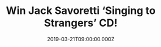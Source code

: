 ---
campaign-uuid: "c-87611528-4fe9-4efb-b08f-e986d3ee11d1"
type: "Preview"
category: "Music"
date: "2019-03-21T09:00:00.000Z"
end-date: "2019-04-21T23:59:00.000Z"
disable-form: false
is_promoted: false
has_entry_page: true
title: "Win Jack Savoretti ‘Singing to Strangers’ CD!"
competition-description: "<p>Jack Savoretti is back and he returns with a stunning\
  \ new album ‘Singing to Strangers’.Produced by Cam Blackwood (George Ezra) and recorded\
  \ in Rome at Ennio Morricone’s studio in the long, hot summer of 2018, the 12 track\
  \ album features Jack’s acclaimed live band: guitarists Pedro Vito and Sam Lewis;\
  \ bassist Sam Davies, drummer Jesper Lind and musical director Nikolai Torp on keys.</p>\n\
  <p>Are you Jack’s biggest fan? Click below for a chance to win.</p>\n"
hero-header: "Win Jack Savoretti ‘Singing to Strangers’ CD!"
terms-confirmation: "N/A"
banner-img: "https://assets.expresslyapp.com/asset-176f2942-a64d-425a-a676-ab9c1c630f9b.jpg"
logo-left-href: "aaa.nme.com"
logo-left-image: "https://assets.expresslyapp.com/asset-04639d64-35fd-4460-a2f3-1116594b824c.jpg"
logo-left-title: "NME AAA"
bg-image-hero: "https://assets.expresslyapp.com/asset-caed00a1-98ce-4e2e-b5de-af8d9a653e48.jpg"
bg-image-first: "https://assets.expresslyapp.com/asset-33ba4a0a-6e1f-4b0d-ab34-db793ca58de7.jpg"
section1-content: "<p>He defines the title track as it’s origin: “That’s my job: I\
  \ sing to strangers. That’s what I’ve spent most of my life doing. Singing to friends\
  \ and family and fans; they’re already onside, so you can, to some extent sing anything.\
  \ Strangers need convincing, touching, connection.” he says.</p>\n<p>Going Home,\
  \ What More Can I Do?, Dying For Your Love… are some of Jack’s new hits. If you\
  \ want to be the first one hearing his brand new songs… enter the form below and\
  \ it could be yours!</p>\n"
entry-title: "Win Jack Savoretti ‘Singing to Strangers’ CD!"
entry-content: "<p>Enter the draw to win  Jack Savoretti ‘Singing to Strangers’ CD\
  \ by entering below before 23:59 on 21st of April 2019.</p>\n"
has-winner: false
prize-description: "Jack Savoretti ‘Singing to Strangers’ CD."
special-conditions: "This competition is also available on: http://club.expressly.io/competitons/jack-savoretti-singing-to-strangers-cd"
country-restrictions:
- "GB"
---